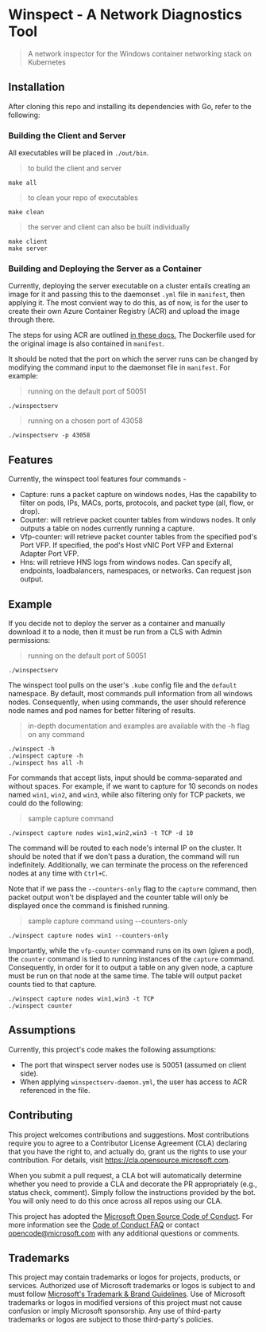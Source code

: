 # Winspect - A Network Diagnostics Tool

> A network inspector for the Windows container networking stack on Kubernetes

## Installation

After cloning this repo and installing its dependencies with Go, refer to the following:

### Building the Client and Server

All executables will be placed in `./out/bin`.

> to build the client and server

```shell
make all
```

> to clean your repo of executables

```shell
make clean
```

> the server and client can also be built individually

```shell
make client
make server
```

### Building and Deploying the Server as a Container

Currently, deploying the server executable on a cluster entails creating an image for it and passing this to the daemonset `.yml` file in `manifest`, then applying it. The most convient way to do this, as of now, is for the user to create their own Azure Container Registry (ACR) and upload the image through there.

The steps for using ACR are outlined <a href="https://docs.microsoft.com/en-us/azure/container-registry/container-registry-tutorial-quick-task" target="_blank">in these docs.</a>
The Dockerfile used for the original image is also contained in `manifest`.

It should be noted that the port on which the server runs can be changed by modifying the command input to the daemonset file in `manifest`. For example:

> running on the default port of 50051

```shell
./winspectserv
```

> running on a chosen port of 43058

```shell
./winspectserv -p 43058
```

## Features

Currently, the winspect tool features four commands -

* Capture: runs a packet capture on windows nodes, Has the capability to filter on pods, IPs, MACs, ports, protocols, and packet type (all, flow, or drop).
* Counter: will retrieve packet counter tables from windows nodes. It only outputs a table on nodes currently running a capture.
* Vfp-counter: will retrieve packet counter tables from the specified pod's Port VFP. If specified, the pod's Host vNIC Port VFP and External Adapter Port VFP.
* Hns: will retrieve HNS logs from windows nodes. Can specify all, endpoints, loadbalancers, namespaces, or networks. Can request json output. 

## Example

If you decide not to deploy the server as a container and manually download it to a node, then it must be run from a CLS with Admin permissions:

> running on the default port of 50051

```shell
./winspectserv
```

The winspect tool pulls on the user's `.kube` config file and the `default` namespace. By default, most commands pull information from all windows nodes.
Consequently, when using commands, the user should reference node names and pod names for better filtering of results.

> in-depth documentation and examples are available with the -h flag on any command

```shell
./winspect -h
./winspect capture -h
./winspect hns all -h
```

For commands that accept lists, input should be comma-separated and without spaces. For example, if we want to capture for 10 seconds on nodes named `win1`, `win2`, and `win3`, while also filtering only for TCP packets, we could do the following:

> sample capture command

```shell
./winspect capture nodes win1,win2,win3 -t TCP -d 10
```

The command will be routed to each node's internal IP on the cluster. It should be noted that if we don't pass a duration, the command will run indefinitely. Additionally, we can terminate the process on the referenced nodes at any time with `Ctrl+C`.

Note that if we pass the `--counters-only` flag to the `capture` command, then packet output won't be displayed and the counter table will only be displayed once the command is finished running.

> sample capture command using --counters-only

```shell
./winspect capture nodes win1 --counters-only
```

Importantly, while the `vfp-counter` command runs on its own (given a pod), the `counter` command is tied to running instances of the `capture` command. Consequently, in order for it to output a table on any given node, a capture must be run on that node at the same time. The table will output packet counts tied to that capture.

```shell
./winspect capture nodes win1,win3 -t TCP
./winspect counter
```

## Assumptions

Currently, this project's code makes the following assumptions:

* The port that winspect server nodes use is 50051 (assumed on client side).
* When applying `winspectserv-daemon.yml`, the user has access to ACR referenced in the file.

## Contributing

This project welcomes contributions and suggestions.  Most contributions require you to agree to a
Contributor License Agreement (CLA) declaring that you have the right to, and actually do, grant us
the rights to use your contribution. For details, visit https://cla.opensource.microsoft.com.

When you submit a pull request, a CLA bot will automatically determine whether you need to provide
a CLA and decorate the PR appropriately (e.g., status check, comment). Simply follow the instructions
provided by the bot. You will only need to do this once across all repos using our CLA.

This project has adopted the [Microsoft Open Source Code of Conduct](https://opensource.microsoft.com/codeofconduct/).
For more information see the [Code of Conduct FAQ](https://opensource.microsoft.com/codeofconduct/faq/) or
contact [opencode@microsoft.com](mailto:opencode@microsoft.com) with any additional questions or comments.

## Trademarks

This project may contain trademarks or logos for projects, products, or services. Authorized use of Microsoft 
trademarks or logos is subject to and must follow 
[Microsoft's Trademark & Brand Guidelines](https://www.microsoft.com/en-us/legal/intellectualproperty/trademarks/usage/general).
Use of Microsoft trademarks or logos in modified versions of this project must not cause confusion or imply Microsoft sponsorship.
Any use of third-party trademarks or logos are subject to those third-party's policies.
